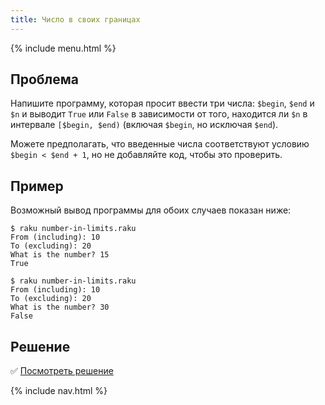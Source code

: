 ```yaml
---
title: Число в своих границах
---
```


{% include menu.html %}

## Проблема

Напишите программу, которая просит ввести три числа: `$begin`, `$end` и `$n` и
выводит `True` или `False` в зависимости от того, находится ли `$n` в интервале
`[$begin, $end)` (включая `$begin`, но исключая `$end`).

Можете предполагать, что введенные числа соответствуют условию
`$begin < $end + 1`, но не добавляйте код, чтобы это проверить.

## Пример

Возможный вывод программы для обоих случаев показан ниже:

```console
$ raku number-in-limits.raku
From (including): 10
To (excluding): 20
What is the number? 15
True

$ raku number-in-limits.raku
From (including): 10
To (excluding): 20
What is the number? 30
False
```

## Решение

✅ [Посмотреть решение](solution)

{% include nav.html %}
